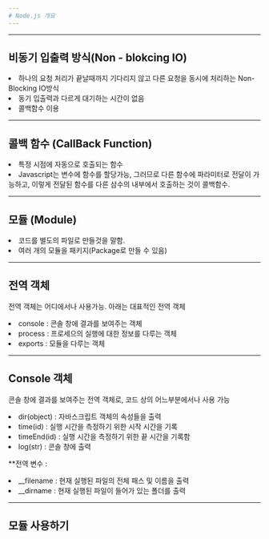 ```yaml
---
# Node.js 개요
---
```


---
## 비동기 입출력 방식(Non - blokcing IO)

<li>하나의 요청 처리가 끝날때까지 기다리지 않고 다른 요청을 동시에 처리하는 Non-Blocking IO방식
<li>동기 입출력과 다르게 대기하는 시간이 없음
<li>콜백함수 이용

---
## 콜백 함수 (CallBack Function)
<li> 특정 시점에 자동으로 호출되는 함수
<li> Javascript는 변수에 함수를 할당가능, 그러므로 다른 함수에 파라미터로 전달이 가능하고, 이렇게 전달된 함수를 다른 삼수의 내부에서 호출하는 것이 콜백함수.

---
## 모듈 (Module)

<li> 코드를 별도의 파일로 만들것을 말함.
<li> 여러 개의 모듈을 패키지(Package로 만들 수 있음)


---
## 전역 객체
전역 객체는 어디에서나 사용가능. 아래는 대표적인 전역 객체
<li> console : 콘솔 창에 결과를 보여주는 객체
<li> process : 프로세으의 실행에 대한 정보를 다루는 객체
<li> exports : 모듈을 다루는 객체

---
## Console 객체
콘솔 창에 결과를 보여주는 전역 객체로, 코드 상의 어느부분에서나 사용 가능
<li>dir(object) : 자바스크립트 객체의 속성들을 출력
<li>time(id)  :   실행 시간을 측정하기 위한 시작 시간을 기록
<li>timeEnd(id) : 실행 시간을 측정하기 위한 끝 시간을 기록함
<li>log(str)   : 콘솔 창에 출력 

**전역 변수 : 
<li> __filename : 현재 실행된 파일의 전체 패스 및 이름을 출력
<li> __dirname  : 현재 실행된 파일이 들어가 있는 폴더를 출력

---
## 모듈 사용하기


